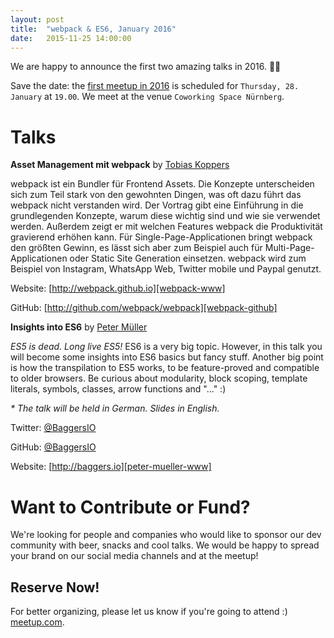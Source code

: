 ```yaml
---
layout: post
title:  "webpack & ES6, January 2016"
date:   2015-11-25 14:00:00
---
```


We are happy to announce the first two amazing talks in 2016. 🎉🎈

Save the date: the [first meetup in 2016][next-meetup] is scheduled for `Thursday, 28. January` at `19.00`. We meet at the venue `Coworking Space Nürnberg`.

# Talks

**Asset Management mit webpack** by [Tobias Koppers][tobias-koppers]

webpack ist ein Bundler für Frontend Assets. Die Konzepte unterscheiden sich zum Teil stark von den gewohnten Dingen, was oft dazu führt das webpack nicht verstanden wird. Der Vortrag gibt eine Einführung in die grundlegenden Konzepte, warum diese wichtig sind und wie sie verwendet werden. Außerdem zeigt er mit welchen Features webpack die Produktivität gravierend erhöhen kann. Für Single-Page-Applicationen bringt webpack den größten Gewinn, es lässt sich aber zum Beispiel auch für Multi-Page-Applicationen oder Static Site Generation einsetzen. webpack wird zum Beispiel von Instagram, WhatsApp Web, Twitter mobile und Paypal genutzt.

Website: [http://webpack.github.io][webpack-www]

GitHub: [http://github.com/webpack/webpack][webpack-github]


**Insights into ES6** by [Peter Müller][peter-mueller]

_ES5 is dead. Long live ES5!_ ES6 is a very big topic. However, in this talk you will become some insights into ES6 basics but fancy stuff. Another big point is how the transpilation to ES5 works, to be feature-proved and compatible to older browsers. Be curious about modularity, block scoping, template literals, symbols, classes, arrow functions and "..." :)

_* The talk will be held in German. Slides in English._

Twitter: [@BaggersIO][peter-mueller]

GitHub: [@BaggersIO][peter-mueller-github]

Website: [http://baggers.io][peter-mueller-www]

# Want to Contribute or Fund?

We're looking for people and companies who would like to sponsor our dev community with beer, snacks and cool talks. We would be happy to spread your brand on our social media channels and at the meetup!

## Reserve Now!

For better organizing, please let us know if you're going to attend :) [meetup.com][next-meetup].

[next-meetup]: http://www.meetup.com/de/FrankenJS/events/227012344
[frankenjs-email]: mailto:servus@frankenjs.org
[tobias-koppers]: https://github.com/sokra
[peter-mueller]: http://twitter.com/BaggersIO
[webpack-www]: http://webpack.github.io
[webpack-github]: http://github.com/webpack/webpack
[peter-mueller-github]: http://github.com/BaggersIO
[peter-mueller-www]: http://baggers.io
